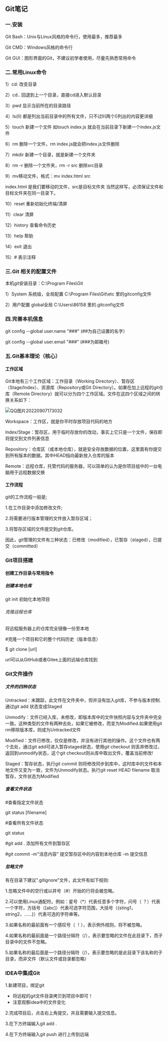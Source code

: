 ## Git笔记

### 一.安装

Git Bash：Unix与Linux风格的命令行，使用最多，推荐最多

Git CMD：Windows风格的命令行

Git GUI：图形界面的Git，不建议初学者使用，尽量先熟悉常用命令

### 二.常用Linux命令

1）cd:   改变目录

2）cd..  回退到上一个目录，直接cd进入默认目录

3）pwd  显示当前所在的目录路径

4）Is(II)  都是列出当前目录中的所有文件，只不过II(两个I)列出的内容更详细

5）touch  新建一个文件 如touch index.js 就会在当前目录下新建一个index.js文件

6）rm  删除一个文件，rm index.js就会把index.js文件删除

7）mkdir  新建一个目录，就是新建一个文件夹

8）rm -r  删除一个文件夹，rm -r src 删除src目录

9）mv移动文件，格式：mv index.html src 

index.html 是我们要移动的文件，src是目标文件夹 当然这样写，必须保证文件和目标文件夹在同一目录下。

10）reset  重新初始化终端/清屏

11）clear  清屏

12）history  查看命令历史

13）help  帮助

14）exit  退出

15）# 表示注释

### 三.Git 相关的配置文件

本机git安装目录：C:\Program Files\Git 

1）System 系统级，全局配置 C:\Program Files\Git\etc 里的gitconfig文件

2）用户配置 global全局 C:\Users\86158 里的.gitconfig文件

### 四.完善本机信息

git config --global user.name "###" (##为自己设置的名字）

git config --global user.email "###"   (###为邮箱号)

### 五.Git基本理论（核心）

#### 工作区域

Git本地有三个工作区域：工作目录（Working Directory）、暂存区（Stage/Index）、资源库（Repository或Git Directory）。如果在加上远程的git仓库（Remote Directory）就可以分为四个工作区域。文件在这四个区域之间的转换关系如下：

![QQ图片20220907173032](C:\Users\86158\Desktop\QQ图片20220907173032.png)

Workspace：工作区，就是你平时存放项目代码的地方

Index/Stage：暂存区，用于临时存放你的改动，事实上它只是一个文件，保存即将提交到文件列表信息

Repository：仓库区（或本地仓库），就是安全存放数据的位置，这里面有你提交到所有版本的数据。其中HEAD指向最新放入仓库的版本

Remote：远程仓库，托管代码的服务器，可以简单的认为是你项目组中的一台电脑用于远程数据交换

#### 工作流程

git的工作流程一般是;

1.在工作目录中添加修改文件;

2.将需要进行版本管理的文件放入暂存区域；

3.将暂存区域的文件提交到git仓库。

因此，git管理的文件有三种状态：已修改（modified），已暂存（staged），已提交（committed）

### Git项目搭建

#### 创建工作目录与常用指令

##### 创建本地仓库

git init 初始化本地项目

###### 克隆远程仓库

将远程服务器上的仓库完全镜像一份至本地

#克隆一个项目和它的整个代码历史（版本信息）

$ git clone [url]

url可以从GitHub或者Gitee上面的远端仓库找到

### Git文件操作

##### 文件的四种状态

Untracked：未跟踪，此文件在文件夹中，但并没有加入git库，不参与版本控制.通过git add 状态变成Staged

Unmodify：文件已经入库，未修改，即版本库中的文件快照内容与文件夹中完全一致。这种类型的文件有两种去处，如果它被修改，而变为Modified.如果使用git rm移除版本库，则成为Untracked文件

Modified：文件已修改，仅仅是修改，并没有进行其他的操作。这个文件也有两个去处，通过git add可进入暂存staged状态，使用git checkout 则丢弃修改过，返回到unmodify状态，这个git checkout则从库中取出文件，覆盖当前修改!

Staged：暂存状态，执行git commit 则将修改同步到库中，这时库中的文件和本地文件又变为一致，文件为Unmodify状态。执行git reset HEAD filename 取消暂存，文件状态为Modified

##### 查看文件状态

#查看指定文件状态

git status [filename]

#查看所有文件状态

git status

#git add .  添加所有文件到暂存区

#git commit -m"消息内容"  提交暂存区中的内容到本地仓库 -m 提交信息

##### 忽略文件

有在目录下建议".gitignore"文件，此文件有如下规则:

1.忽略文件中的空行或以井号（#）开始的行将会被忽略。

2.可以使用Linux通配符。例如：星号（*）代表任意多个字符，问号（  ？）代表一个字符，方括号（[abc]）代表可选字符范围，大括号（{sting1，string2，......}）代表可选的字符串等。

3.如果名称的最前面有一个感叹号（  ！），表示例外规则，将不被忽略。

4.如果名称的最前面是一个路径分隔符（/），表示要忽略的文件在此目录下，而子目录中的文件不忽略。

5.如果名称的最后面是一个路径分隔符（/），表示要忽略的是此目录下该名称的子目录，而非文件（默认文件或目录都忽略）

### IDEA中集成Git

1.新建项目，绑定git

- 将远程的git文件目录拷贝到项目中即可！
- 注意观察idea中的文件变化

2.完成项目后，点击右上角提交，并且需要输入提交信息。

3.在下方终端输入git add .

4.在下方终端输入git push 进行上传到远端
